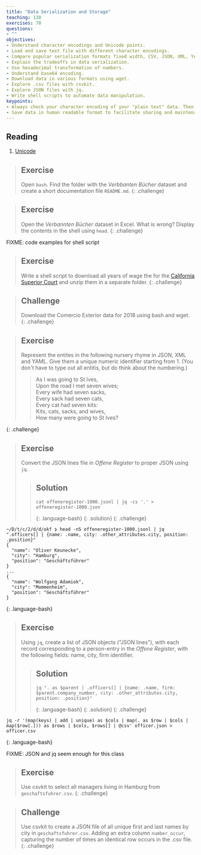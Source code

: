 ```yaml
---
title: "Data Serialization and Storage"
teaching: 130
exercises: 70
questions:
- ""
objectives:
- Understand character encodings and Unicode points.
- Load and save text file with different character encodings.
- Compare popular serialization formats fixed width, CSV, JSON, XML, YAML, JSONlines, Parquet.
- Explain the tradeoffs in data serialization.
- Use hexadecimal transformation of numbers.
- Understand base64 encoding.
- Download data in various formats using wget.
- Explore .csv files with csvkit.
- Explore JSON files with jq.
- Write shell scripts to automate data manipulation.
keypoints:
- Always check your character encoding of your "plain text" data. Then immediately convert it in UTF-8.
- Save data in human readable format to facilitate sharing and maintenance.
---
```


## Reading
1. [Unicode](https://www.joelonsoftware.com/2003/10/08/the-absolute-minimum-every-software-developer-absolutely-positively-must-know-about-unicode-and-character-sets-no-excuses/)

> ## Exercise
> Open `bash`. Find the folder with the _Verbbanten Bücher_ dataset and create a short documentation file `README.md`.
{: .challenge}

> ## Exercise
> Open the _Verbannten Bücher_ dataset in Excel. What is wrong? Display the contents in the shell using `head`.
{: .challenge}

FIXME: code examples for shell script

> ## Exercise
> Write a shell script to download all years of wage the for the [California Superior Court](https://publicpay.ca.gov/Reports/RawExport.aspx) and unzip them in a separate folder.
{: .challenge}

> ## Challenge
> Download the Comercio Exterior data for 2018 using bash and wget. 
{: .challenge}

> ## Exercise
> Represent the entites in the following nursery rhyme in JSON, XML and YAML. Give them a unique numeric identifier starting from 1. (You don't have to type out all entitis, but do think about the numbering.)
> > As I was going to St Ives,  
> > Upon the road I met seven wives;  
> > Every wife had seven sacks,  
> > Every sack had seven cats,  
> > Every cat had seven kits:  
> > Kits, cats, sacks, and wives,  
> > How many were going to St Ives?  
> 
{: .challenge}

> ## Exercise 
> Convert the JSON lines file in _Offene Register_ to proper JSON using `jq`.
> > ## Solution
> > ```
> > cat offeneregister-1000.jsonl | jq -cs '.' > offeneregister-1000.json
> > ```
> > {: .language-bash}
> {: .solution}
{: .challenge}

```
~/D/t/c/2/d/d/okf ❯ head -n5 offeneregister-1000.jsonl | jq ".officers[] | {name: .name, city: .other_attributes.city, position: .position}"
{
  "name": "Oliver Keunecke",
  "city": "Hamburg",
  "position": "Geschäftsführer"
}
...
{
  "name": "Wolfgang Adamiok",
  "city": "Mommenheim",
  "position": "Geschäftsführer"
}
```
{: .language-bash}

> ## Exercise
> Using `jq`, create a list of JSON objects ("JSON lines"), with each record corresponding to a person-entry in the _Offene Register_, with the following fields: name, city, firm identifier.
> > ## Solution
> > ```
> > jq ". as $parent | .officers[] | {name: .name, firm: $parent.company_number, city: .other_attributes.city, position: .position}"
> > ```
> > {: .language-bash}
> {: .solution}
{: .challenge}

```
jq -r '(map(keys) | add | unique) as $cols | map(. as $row | $cols | map($row[.])) as $rows | $cols, $rows[] | @csv' officer.json > officer.csv
```
{: .language-bash}

FIXME: JSON and jq seem enough for this class

> ## Exercise
> Use csvkit to select all managers living in Hamburg from `geschaftsfuhrer.csv`. 
{: .challenge}

> ## Challenge
> Use csvkit to create a JSON file of all unique first and last names by city in `geschaftsfuhrer.csv`. Adding an extra column `number_occur`, capturing the number of times an identical row occurs in the .csv file. 
{: .challenge}
